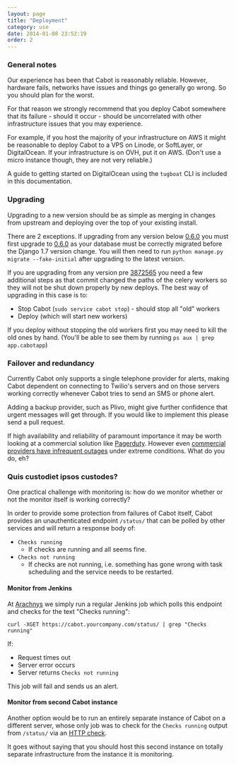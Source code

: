 ```yaml
---
layout: page
title: "Deployment"
category: use
date: 2014-01-08 23:52:19
order: 2
---
```


### General notes

Our experience has been that Cabot is reasonably reliable. However, hardware fails, networks have issues and things go generally go wrong. So you should plan for the worst.

For that reason we strongly recommend that you deploy Cabot somewhere that its failure - should it occur - should be uncorrelated with other infrastructure issues that you may experience.

For example, if you host the majority of your infrastructure on AWS it might be reasonable to deploy Cabot to a VPS on Linode, or SoftLayer, or DigitalOcean. If your infrastructure is on OVH, put it on AWS. (Don't use a micro instance though, they are not very reliable.)

A guide to getting started on DigitalOcean using the `tugboat` CLI is included in this documentation.

### Upgrading

Upgrading to a new version should be as simple as merging in changes from upstream and deploying over the top of your existing install.

There are 2 exceptions. If upgrading from any version below [0.6.0](https://github.com/arachnys/cabot/tree/0.6.0) you must first upgrade to [0.6.0](https://github.com/arachnys/cabot/tree/0.6.0) as your database must be correctly migrated before the Django 1.7 version change. You will then need to run `python manage.py migrate --fake-initial` after upgrading to the latest version.

If you are upgrading from any version pre [3872565](https://github.com/arachnys/cabot/commit/38725651445df61eda06b86a6933317153088e4b) you need a few additional steps as that commit changed the paths of the celery workers so they will not be shut down properly by new deploys. The best way of upgrading in this case is to:

*   Stop Cabot (`sudo service cabot stop`) - should stop all "old" workers
*   Deploy (which will start new workers)

If you deploy without stopping the old workers first you may need to kill the old ones by hand. (You'll be able to see them by running `ps aux | grep app.cabotapp`)

### Failover and redundancy

Currently Cabot only supports a single telephone provider for alerts, making Cabot dependent on connecting to Twilio's servers and on those servers working correctly whenever Cabot tries to send an SMS or phone alert.

Adding a backup provider, such as Plivo, might give further confidence that urgent messages will get through. If you would like to implement this please send a pull request.

If high availability and reliability of paramount importance it may be worth looking at a commercial solution like [Pagerduty](http://pagerduty.com). However even [commercial providers have infrequent outages](http://blog.pagerduty.com/2013/12/outage-post-mortem-dec-11-2013/) under extreme conditions. What do you do, eh?

### Quis custodiet ipsos custodes?

One practical challenge with monitoring is: how do we monitor whether or not the monitor itself is working correctly?

In order to provide some protection from failures of Cabot itself, Cabot provides an unauthenticated endpoint `/status/` that can be polled by other services and will return a response body of:

*   `Checks running`
    *   If checks are running and all seems fine.
*   `Checks not running`
    *   If checks are not running, i.e. something has gone wrong with task scheduling and the service needs to be restarted.

#### Monitor from Jenkins

At [Arachnys](https://www.arachnys.com) we simply run a regular Jenkins job which polls this endpoint and checks for the text "Checks running":

    curl -XGET https://cabot.yourcompany.com/status/ | grep "Checks running"

If:

*   Request times out
*   Server error occurs
*   Server returns `Checks not running`

This job will fail and sends us an alert.

#### Monitor from second Cabot instance

Another option would be to run an entirely separate instance of Cabot on a different server, whose only job was to check for the `Checks running` output from `/status/` via an [HTTP check](http-checks.html).

It goes without saying that you should host this second instance on totally separate infrastructure from the instance it is monitoring.


